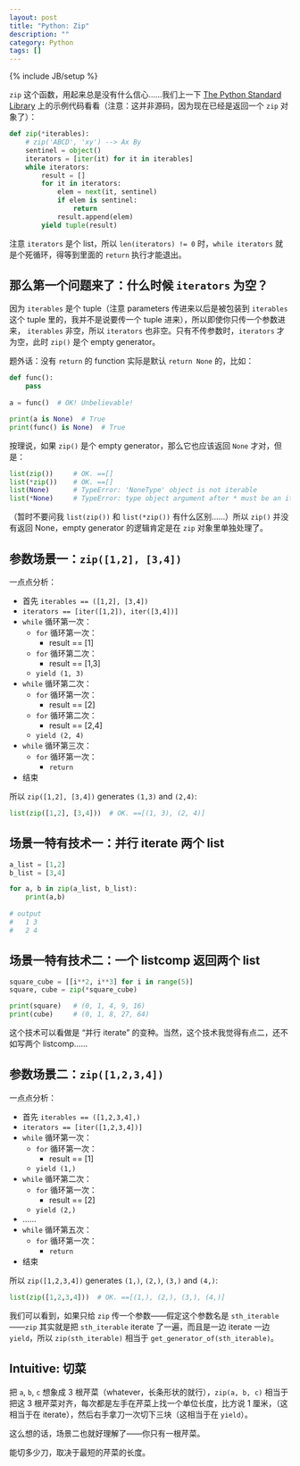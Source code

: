 ```yaml
---
layout: post
title: "Python: Zip"
description: ""
category: Python
tags: []
---
```

{% include JB/setup %}

`zip` 这个函数，用起来总是没有什么信心……我们上一下 [The Python Standard Library](https://docs.python.org/3/library/functions.html#zip) 上的示例代码看看（注意：这并非源码，因为现在已经是返回一个 `zip` 对象了）：

```python
def zip(*iterables):
    # zip('ABCD', 'xy') --> Ax By
    sentinel = object()
    iterators = [iter(it) for it in iterables]
    while iterators:
        result = []
        for it in iterators:
            elem = next(it, sentinel)
            if elem is sentinel:
                return
            result.append(elem)
        yield tuple(result)
```

注意 `iterators` 是个 list，所以 `len(iterators) != 0` 时，`while iterators` 就是个死循环，得等到里面的 `return` 执行才能退出。

## 那么第一个问题来了：什么时候 `iterators` 为空？

因为 `iterables` 是个 tuple（注意 parameters 传进来以后是被包装到 `iterables` 这个 tuple 里的，我并不是说要传一个 tuple 进来），所以即使你只传一个参数进来， `iterables` 非空，所以 `iterators` 也非空。只有不传参数时，`iterators` 才为空，此时 `zip()` 是个 empty generator。

题外话：没有 `return` 的 function 实际是默认 `return None` 的，比如：

```python
def func():
    pass
    
a = func()  # OK! Unbelievable!

print(a is None)  # True
print(func() is None)  # True
```

按理说，如果 `zip()` 是个 empty generator，那么它也应该返回 `None` 才对，但是：

```python
list(zip())     # OK. ==[]
list(*zip())    # OK. ==[]
list(None)      # TypeError: 'NoneType' object is not iterable
list(*None)     # TypeError: type object argument after * must be an iterable, not NoneType
```

（暂时不要问我 `list(zip())` 和 `list(*zip())` 有什么区别……）所以 `zip()` 并没有返回 None，empty generator 的逻辑肯定是在 `zip` 对象里单独处理了。

## 参数场景一：`zip([1,2], [3,4])`

一点点分析：

- 首先 `iterables == ([1,2], [3,4])`
- `iterators == [iter([1,2]), iter([3,4])]`
- `while` 循环第一次：
    - `for` 循环第一次：
        - result == [1]
    - `for` 循环第二次：
        - result == [1,3]
    - `yield (1, 3)`
- `while` 循环第二次：
    - `for` 循环第一次：
        - result == [2]
    - `for` 循环第二次：
        - result == [2,4]
    - `yield (2, 4)`
- `while` 循环第三次：
    - `for` 循环第一次：
        - `return`
- 结束

所以 `zip([1,2], [3,4])` generates `(1,3)` and `(2,4)`:

```python
list(zip([1,2], [3,4]))  # OK. ==[(1, 3), (2, 4)]
```

## 场景一特有技术一：并行 iterate 两个 list

```python
a_list = [1,2]
b_list = [3,4]

for a, b in zip(a_list, b_list):
    print(a,b)
    
# output
#   1 3
#   2 4
```

## 场景一特有技术二：一个 listcomp 返回两个 list

```python
square_cube = [[i**2, i**3] for i in range(5)]
square, cube = zip(*square_cube)

print(square)   # (0, 1, 4, 9, 16)
print(cube)     # (0, 1, 8, 27, 64)
```

这个技术可以看做是 “并行 iterate” 的变种。当然，这个技术我觉得有点二，还不如写两个 listcomp……

## 参数场景二：`zip([1,2,3,4])`

一点点分析：

- 首先 `iterables == ([1,2,3,4],)`
- `iterators == [iter([1,2,3,4])]`
- `while` 循环第一次：
    - `for` 循环第一次：
        - result == [1]
    - `yield (1,)`
- `while` 循环第二次：
    - `for` 循环第一次：
        - result == [2]
    - `yield (2,)`
- ……
- `while` 循环第五次：
    - `for` 循环第一次：
        - `return`
- 结束

所以 `zip([1,2,3,4])` generates `(1,)`, `(2,)`, `(3,)` and `(4,)`:

```python
list(zip([1,2,3,4]))  # OK. ==[(1,), (2,), (3,), (4,)]
```

我们可以看到，如果只给 `zip` 传一个参数——假定这个参数名是 `sth_iterable`——`zip` 其实就是把 `sth_iterable` iterate 了一遍，而且是一边 iterate 一边 `yield`，所以 `zip(sth_iterable)` 相当于 `get_generator_of(sth_iterable)`。

## Intuitive: 切菜

把 `a`, `b`, `c` 想象成 3 根芹菜（whatever，长条形状的就行），`zip(a, b, c)` 相当于把这 3 根芹菜对齐，每次都是左手在芹菜上找一个单位长度，比方说 1 厘米，（这相当于在 iterate），然后右手拿刀一次切下三块（这相当于在 `yield`）。

这么想的话，场景二也就好理解了——你只有一根芹菜。

能切多少刀，取决于最短的芹菜的长度。
